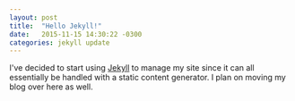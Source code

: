 ```yaml
---
layout: post
title:  "Hello Jekyll!"
date:   2015-11-15 14:30:22 -0300
categories: jekyll update
---
```

I've decided to start using [Jekyll][jekyll-gh] to manage my site since it can all essentially be handled with a
static content generator. I plan on moving my blog over here as well.

[jekyll-gh]:   https://github.com/jekyll/jekyll